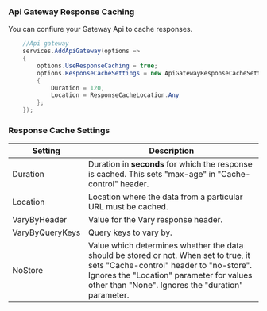 ### Api Gateway Response Caching

You can confiure your Gateway Api to cache responses.

```C#
    //Api gateway
    services.AddApiGateway(options =>
    {
        options.UseResponseCaching = true;
        options.ResponseCacheSettings = new ApiGatewayResponseCacheSettings
        {
            Duration = 120,
            Location = ResponseCacheLocation.Any
        };
    });
```

### Response Cache Settings

| Setting | Description |
| ------- | ----------- |
|Duration | Duration in **seconds** for which the response is cached. This sets "max-age" in "Cache-control" header.|
|Location | Location where the data from a particular URL must be cached.|
|VaryByHeader | Value for the Vary response header. |
|VaryByQueryKeys | Query keys to vary by. |
|NoStore | Value which determines whether the data should be stored or not. When set to true, it sets "Cache-control" header to "no-store". Ignores the "Location" parameter for values other than "None". Ignores the "duration" parameter.|